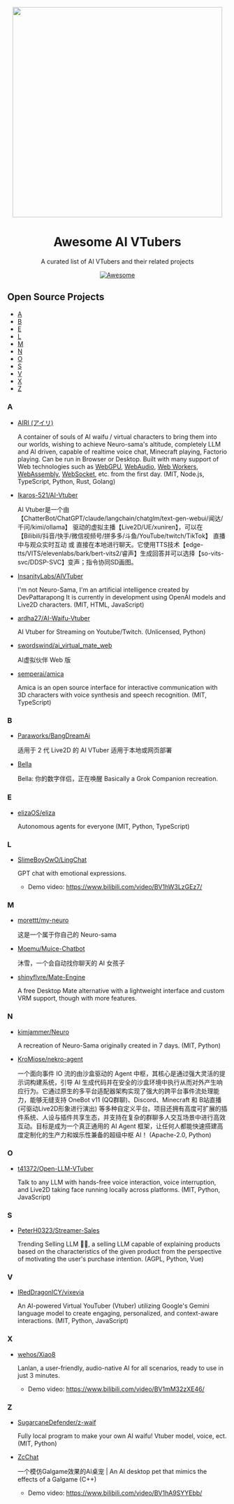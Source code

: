 <p align="center">
  <picture>
    <source
      width="480"
      srcset="./assets/logo-dark.png"
      media="(prefers-color-scheme: dark)"
    />
    <source
      width="480"
      srcset="./assets/logo-light.png"
      media="(prefers-color-scheme: light), (prefers-color-scheme: no-preference)"
    />
    <img width="480" src="./assets/logo-light.png" />
  </picture>
</p>

<h1 align="center">Awesome AI VTubers</h1>

<p align="center">A curated list of AI VTubers and their related projects</p>

<div align="center">

[![Awesome](https://awesome.re/badge.svg)](https://awesome.re)

</div>

## Open Source Projects

- [A](#a)
- [B](#b)
- [E](#e)
- [L](#l)
- [M](#m)
- [N](#n)
- [O](#o)
- [S](#s)
- [V](#v)
- [X](#x)
- [Z](#z)

### A

- [AIRI (アイリ)](https://github.com/moeru-ai/airi)

  A container of souls of AI waifu / virtual characters to bring them into our worlds, wishing to achieve Neuro-sama's altitude, completely LLM and AI driven, capable of realtime voice chat, Minecraft playing, Factorio playing. Can be run in Browser or Desktop. Built with many support of Web technologies such as [WebGPU](https://www.w3.org/TR/webgpu/), [WebAudio](https://developer.mozilla.org/en-US/docs/Web/API/Web_Audio_API), [Web Workers](https://developer.mozilla.org/en-US/docs/Web/API/Web_Workers_API/Using_web_workers), [WebAssembly](https://webassembly.org/), [WebSocket](https://developer.mozilla.org/en-US/docs/Web/API/WebSocket), etc. from the first day. (MIT, Node.js, TypeScript, Python, Rust, Golang)

- [Ikaros-521/AI-Vtuber](https://github.com/Ikaros-521/AI-Vtuber)

  AI Vtuber是一个由 【ChatterBot/ChatGPT/claude/langchain/chatglm/text-gen-webui/闻达/千问/kimi/ollama】 驱动的虚拟主播【Live2D/UE/xuniren】，可以在 【Bilibili/抖音/快手/微信视频号/拼多多/斗鱼/YouTube/twitch/TikTok】 直播中与观众实时互动 或 直接在本地进行聊天。它使用TTS技术【edge-tts/VITS/elevenlabs/bark/bert-vits2/睿声】生成回答并可以选择【so-vits-svc/DDSP-SVC】变声；指令协同SD画图。

- [InsanityLabs/AIVTuber](https://github.com/InsanityLabs/AIVTuber)

  I'm not Neuro-Sama, I'm an artificial intelligence created by DevPattarapong It is currently in development using OpenAI models and Live2D characters. (MIT, HTML, JavaScript)

- [ardha27/AI-Waifu-Vtuber](https://github.com/ardha27/AI-Waifu-Vtuber)

  AI Vtuber for Streaming on Youtube/Twitch. (Unlicensed, Python)

- [swordswind/ai_virtual_mate_web](https://github.com/swordswind/ai_virtual_mate_web)

  AI虚拟伙伴 Web 版

- [semperai/amica](https://github.com/semperai/amica/)

  Amica is an open source interface for interactive communication with 3D characters with voice synthesis and speech recognition. (MIT, TypeScript)

### B

- [Paraworks/BangDreamAi](https://github.com/Paraworks/BangDreamAi)

  适用于 2 代 Live2D 的 AI VTuber 适用于本地或网页部署

- [Bella](https://github.com/Jackywine/Bella)

  Bella: 你的数字伴侣，正在唤醒
  Basically a Grok Companion recreation.

### E

- [elizaOS/eliza](https://github.com/elizaOS/eliza)

  Autonomous agents for everyone (MIT, Python, TypeScript)

### L

- [SlimeBoyOwO/LingChat](https://github.com/SlimeBoyOwO/LingChat)

  GPT chat with emotional expressions.

  - Demo video: https://www.bilibili.com/video/BV1hW3LzGEz7/
  
### M

- [morettt/my-neuro](https://github.com/morettt/my-neuro)

  这是一个属于你自己的 Neuro-sama

- [Moemu/Muice-Chatbot](https://github.com/Moemu/Muice-Chatbot)

  沐雪，一个会自动找你聊天的 AI 女孩子

- [shinyflvre/Mate-Engine](https://github.com/shinyflvre/Mate-Engine)

  A free Desktop Mate alternative with a lightweight interface and custom VRM support, though with more features.

### N

- [kimjammer/Neuro](https://github.com/kimjammer/Neuro)

  A recreation of Neuro-Sama originally created in 7 days. (MIT, Python)

- [KroMiose/nekro-agent](https://github.com/KroMiose/nekro-agent)

  一个面向事件 IO 流的由沙盒驱动的 Agent 中枢，其核心是通过强大灵活的提示词构建系统，引导 AI 生成代码并在安全的沙盒环境中执行从而对外产生响应行为。它通过原生的多平台适配器架构实现了强大的跨平台事件流处理能力，能够无缝支持 OneBot v11 (QQ群聊)、Discord、Minecraft 和 B站直播(可驱动Live2D形象进行演出) 等多种自定义平台。项目还拥有高度可扩展的插件系统、人设与插件共享生态，并支持在复杂的群聊多人交互场景中进行高效互动。目标是成为一个真正通用的 AI Agent 框架，让任何人都能快速搭建高度定制化的生产力和娱乐性兼备的超级中枢 AI！ (Apache-2.0, Python)

### O

- [t41372/Open-LLM-VTuber](https://github.com/t41372/Open-LLM-VTuber)

  Talk to any LLM with hands-free voice interaction, voice interruption, and Live2D taking face running locally across platforms. (MIT, Python, JavaScript)

### S

- [PeterH0323/Streamer-Sales](https://github.com/PeterH0323/Streamer-Sales)

  Trending Selling LLM 🛒🎁, a selling LLM capable of explaining products based on the characteristics of the given product from the perspective of motivating the user's purchase intention. (AGPL, Python, Vue)

### V

- [IRedDragonICY/vixevia](https://github.com/IRedDragonICY/vixevia)

  An AI-powered Virtual YouTuber (Vtuber) utilizing Google's Gemini language model to create engaging, personalized, and context-aware interactions. (MIT, Python, JavaScript)

### X

- [wehos/Xiao8](https://github.com/wehos/Xiao8)

  Lanlan, a user-friendly, audio-native AI for all scenarios, ready to use in just 3 minutes.

  - Demo video: https://www.bilibili.com/video/BV1mM32zXE46/

### Z

- [SugarcaneDefender/z-waif](https://github.com/SugarcaneDefender/z-waif)

  Fully local program to make your own AI waifu! Vtuber model, voice, ect. (MIT, Python)

- [ZcChat](https://github.com/Zao-chen/ZcChat)

  一个模仿Galgame效果的AI桌宠 | An AI desktop pet that mimics the effects of a Galgame (C++)

  - Demo video: https://www.bilibili.com/video/BV1hA9SYYEbb/
